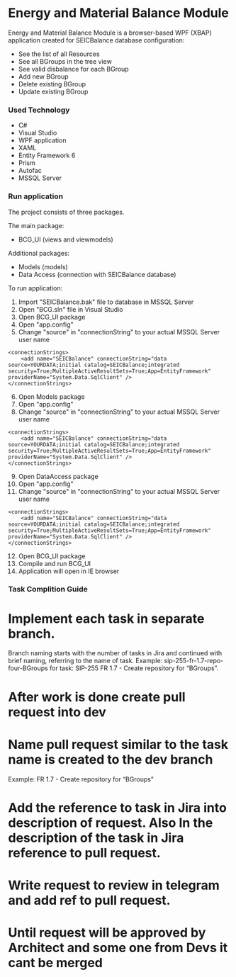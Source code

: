 #  Energy and Material Balance Module


Energy and Material Balance Module is a browser-based WPF (XBAP) application created for SEICBalance database configuration:

  - See the list of all Resources
  - See all BGroups in the tree view
  - See valid disbalance for each BGroup
  - Add new BGroup
  - Delete existing BGroup
  - Update existing BGroup

### Used Technology 

* C#
* Visual Studio
* WPF application
* XAML 
* Entity Framework 6
* Prism
* Autofac
* MSSQL Server


### Run application

The project consists of three packages.

The main package: 
* BCG_UI (views and viewmodels)

Additional packages:
* Models (models)
* Data Access (connection with SEICBalance database)

To run application:
1. Import "SEICBalance.bak" file to database in MSSQL Server
2. Open "BCG.sln" file in Visual Studio
3. Open BCG_UI package
4. Open "app.config"
5. Change "source" in "connectionString" to your actual MSSQL Server user name 
```
<connectionStrings>
	<add name="SEICBalance" connectionString="data source=YOURDATA;initial catalog=SEICBalance;integrated security=True;MultipleActiveResultSets=True;App=EntityFramework" providerName="System.Data.SqlClient" />
</connectionStrings>
```
6. Open Models package
7. Open "app.config"
8. Change "source" in "connectionString" to your actual MSSQL Server user name 
```
<connectionStrings>
	<add name="SEICBalance" connectionString="data source=YOURDATA;initial catalog=SEICBalance;integrated security=True;MultipleActiveResultSets=True;App=EntityFramework" providerName="System.Data.SqlClient" />
</connectionStrings>
```
9. Open DataAccess package
10. Open "app.config"
11. Change "source" in "connectionString" to your actual MSSQL Server user name 
```
<connectionStrings>
	<add name="SEICBalance" connectionString="data source=YOURDATA;initial catalog=SEICBalance;integrated security=True;MultipleActiveResultSets=True;App=EntityFramework" providerName="System.Data.SqlClient" />
</connectionStrings>
```
12. Open BCG_UI package
13. Compile and run BCG_UI 
14. Application will open in IE browser

### Task Complition Guide
# Implement each task in separate branch.
Branch naming starts with the number of tasks in Jira and continued with brief naming, referring to the name of task. Example: sip-255-fr-1.7-repo-four-BGroups for task:  SIP-255 FR 1.7 - Create repository for “BGroups”.

# After work is done create pull request into dev
# Name pull request similar to the task name is created to the dev branch 
Example: FR 1.7 - Create repository for “BGroups”
# Add the reference to task in Jira into description of request. Also In the description of the task in Jira reference to pull request.

# Write request to review in telegram and add ref to pull request.

# Until request will be approved by Architect and some one from Devs it cant be merged

